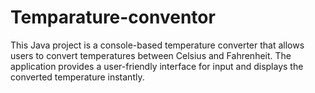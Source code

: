 # Temparature-conventor
This Java project is a console-based temperature converter that allows users to convert temperatures between Celsius and Fahrenheit. The application provides a user-friendly interface for input and displays the converted temperature instantly.
